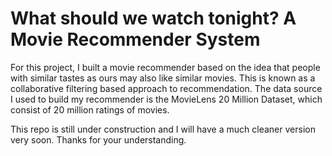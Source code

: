 # What should we watch tonight?  A Movie Recommender System

For this project, I built a movie recommender based on the idea that people with similar tastes as ours may also like similar movies.  This is known as a collaborative filtering based approach to recommendation.  The data source I used to build my recommender is the MovieLens 20 Million Dataset, which consist of 20 million ratings of movies.

This repo is still under construction and I will have a much cleaner version very soon.  Thanks for your understanding.

